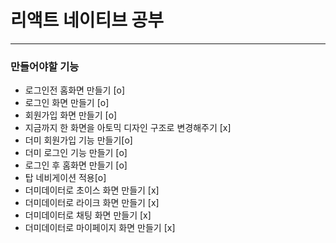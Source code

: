 # 리액트 네이티브 공부

---

### 만들어야할 기능
- 로그인전 홈화면 만들기 [o]
- 로그인 화면 만들기 [o]
- 회원가입 화면 만들기 [o]
- 지금까지 한 화면을 아토믹 디자인 구조로 변경해주기 [x]
- 더미 회원가입 기능 만들기[o]  
- 더미 로그인 기능 만들기 [o]  
- 로그인 후 홈화면 만들기 [o]
- 탑 네비게이션 적용[o]
- 더미데이터로 초이스 화면 만들기 [x]
- 더미데이터로 라이크 화면 만들기 [x]
- 더미데이터로 채팅 화면 만들기 [x]
- 더미데이터로 마이페이지 화면 만들기 [x]
